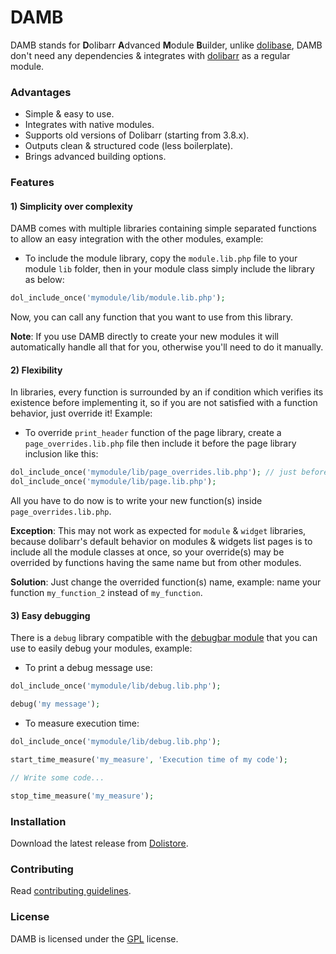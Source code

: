 DAMB
====

DAMB stands for **D**olibarr **A**dvanced **M**odule **B**uilder, unlike [dolibase](https://github.com/AXeL-dev/dolibase), DAMB don't need any dependencies & integrates with [dolibarr](https://github.com/Dolibarr/dolibarr) as a regular module.

### Advantages

- Simple & easy to use.
- Integrates with native modules.
- Supports old versions of Dolibarr (starting from 3.8.x).
- Outputs clean & structured code (less boilerplate).
- Brings advanced building options.

### Features

#### 1) Simplicity over complexity

DAMB comes with multiple libraries containing simple separated functions to allow an easy integration with the other modules, example:

- To include the module library, copy the `module.lib.php` file to your module `lib` folder, then in your module class simply include the library as below:

```php
dol_include_once('mymodule/lib/module.lib.php');
```

Now, you can call any function that you want to use from this library.

**Note**: If you use DAMB directly to create your new modules it will automatically handle all that for you, otherwise you'll need to do it manually.

#### 2) Flexibility

In libraries, every function is surrounded by an if condition which verifies its existence before implementing it, so if you are not satisfied with a function behavior, just override it! Example:

- To override `print_header` function of the page library, create a `page_overrides.lib.php` file then include it before the page library inclusion like this:

```php
dol_include_once('mymodule/lib/page_overrides.lib.php'); // just before the main lib inclusion
dol_include_once('mymodule/lib/page.lib.php');
```

All you have to do now is to write your new function(s) inside `page_overrides.lib.php`.

**Exception**: This may not work as expected for `module` & `widget` libraries, because dolibarr's default behavior on modules & widgets list pages is to include all the module classes at once, so your override(s) may be overrided by functions having the same name but from other modules.

**Solution**: Just change the overrided function(s) name, example: name your function `my_function_2` instead of `my_function`.

#### 3) Easy debugging

There is a `debug` library compatible with the [debugbar module](https://github.com/AXeL-dev/dolibarr-debugbar-module) that you can use to easily debug your modules, example:

- To print a debug message use:

```php
dol_include_once('mymodule/lib/debug.lib.php');

debug('my message');
```

- To measure execution time:

```php
dol_include_once('mymodule/lib/debug.lib.php');

start_time_measure('my_measure', 'Execution time of my code');

// Write some code...

stop_time_measure('my_measure');
```

### Installation

Download the latest release from [Dolistore](https://www.dolistore.com/en/modules/1121-Advanced-Module-Builder.html).

### Contributing

Read [contributing guidelines](CONTRIBUTING.md).

### License

DAMB is licensed under the [GPL](LICENSE) license.
